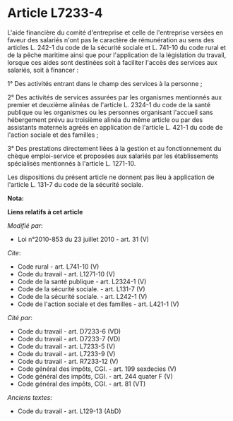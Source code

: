# Article L7233-4

L'aide financière du comité d'entreprise et celle de l'entreprise versées en faveur des salariés n'ont pas le caractère de
rémunération au sens des articles L. 242-1 du code de la sécurité sociale et L. 741-10 du code rural et de la pêche maritime
ainsi que pour l'application de la législation du travail, lorsque ces aides sont destinées soit à faciliter l'accès des
services aux salariés, soit à financer : 

1° Des activités entrant dans le champ des services à la personne ; 

2° Des activités de services assurées par les organismes mentionnés aux premier et deuxième alinéas de l'article L. 2324-1 du
code de la santé publique ou les organismes ou les personnes organisant l'accueil sans hébergement prévu au troisième alinéa
du même article ou par des assistants maternels agréés en application de l'article L. 421-1 du code de l'action sociale et
des familles ; 

3° Des prestations directement liées à la gestion et au fonctionnement du chèque emploi-service et proposées aux salariés par
les établissements spécialisés mentionnés à l'article L. 1271-10. 

Les dispositions du présent article ne donnent pas lieu à application de l'article L. 131-7 du code de la sécurité sociale.

**Nota:**



**Liens relatifs à cet article**

_Modifié par_:

  - Loi n°2010-853 du 23 juillet 2010 - art. 31 (V)

_Cite_:

  - Code rural - art. L741-10 (V)
  - Code du travail - art. L1271-10 (V)
  - Code de la santé publique - art. L2324-1 (V)
  - Code de la sécurité sociale. - art. L131-7 (V)
  - Code de la sécurité sociale. - art. L242-1 (V)
  - Code de l'action sociale et des familles - art. L421-1 (V)

_Cité par_:

  - Code du travail - art. D7233-6 (VD)
  - Code du travail - art. D7233-7 (VD)
  - Code du travail - art. L7233-5 (V)
  - Code du travail - art. L7233-9 (V)
  - Code du travail - art. R7233-12 (V)
  - Code général des impôts, CGI. - art. 199 sexdecies (V)
  - Code général des impôts, CGI. - art. 244 quater F (V)
  - Code général des impôts, CGI. - art. 81 (VT)

_Anciens textes_:

  - Code du travail - art. L129-13 (AbD)

